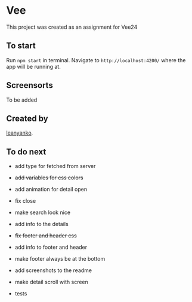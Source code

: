 # Vee

This project was created as an assignment for Vee24

## To start

Run `npm start` in terminal. Navigate to `http://localhost:4200/` where the app will be running at.

## Screensorts

To be added

## Created by

[leanyanko](http://www.twitter.com/leanyanko).

## To do next 

* add type for fetched from server

* <del>add variables for css colors</del>

* add animation for detail open

* fix close 

* make search look nice

* add info to the details

* <del>fix footer and header css</del>

* add info to footer and header

* make footer always be at the bottom

* add screenshots to the readme

* make detail scroll with screen

* tests
